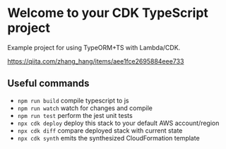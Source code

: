 # Welcome to your CDK TypeScript project

Example project for using TypeORM+TS with Lambda/CDK.

https://qiita.com/zhang_hang/items/aee1fce2695884eee733

## Useful commands

- `npm run build` compile typescript to js
- `npm run watch` watch for changes and compile
- `npm run test` perform the jest unit tests
- `npx cdk deploy` deploy this stack to your default AWS account/region
- `npx cdk diff` compare deployed stack with current state
- `npx cdk synth` emits the synthesized CloudFormation template
